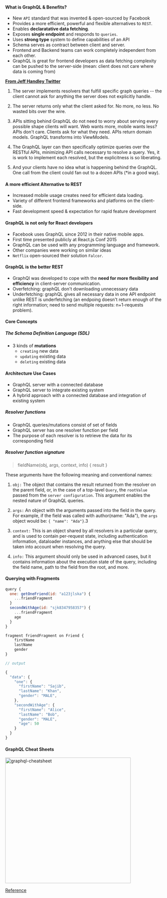 #### What is GraphQL & Benefits?

- New `API` standard that was invented & open-sourced by Facebook
- Provides a more efficient, powerful and flexible alternatives to `REST`.
- Enables **declaratative data fetching**.
- Exposes **single endpoint** and responds to `queries`.
- Uses **strong type** system to define capabilities of an API
- Schema serves as contract between client and server.
- Frontend and Backend teams can work completely independent from each other.
- GraphQL is great for frontend developers as data fetching complexity can be pushed to the server-side (mean: client does not care where data is coming from)


**[From Jeff Handley Twitter](https://twitter.com/JeffHandley/status/1035075407043690496)**

1. The server implements resolvers that fulfill specific graph queries -- the client cannot ask for anything the server does not explicitly handle.

2. The server returns only what the client asked for. No more, no less. No wasted bits over the wire.

3. APIs sitting behind GraphQL do not need to worry about serving every possible shape clients will want. Web wants more, mobile wants less? APIs don't care. Clients ask for what they need. APIs return domain models. GraphQL transforms into ViewModels.

4. The GraphQL layer can then specifically optimize queries over the RESTful APIs, minimizing API calls necessary to resolve a query. Yes, it is work to implement each resolved, but the explicitness is so liberating.

5. And your clients have no idea what is happening behind the GraphQL. One call from the client could fan out to a dozen APIs (*in a good way).


#### A more efficient Alternative to REST

- Increased mobile usage creates need for efficient data loading.
- Variety of different frontend frameworks and platforms on the client-side.
- Fast development speed & expectation for rapid feature development

#### GraphQL is **not** only for React developers

- Facebook uses GraphQL since 2012 in their native mobile apps.
- First time presented publicly at React.js Conf 2015
- GraphQL can be used with any programming language and framework.
- Other companies were working on similar ideas
- `Netflix` open-sourced their solution `Falcor`.

#### GraphQL is the better REST

- GraphQl was developed to cope with the **need for more flexibility and efficiency** in client-server communication.
- Overfetching: graphQL don't downloading unnecessary data
- Underfetching: graphQL gives all necessary data in one API endpoint unlike REST is underfetching (an endpoing doesn't return enough of the right information; need to send multiple requests: n+1-requests problem).

#### Core Concepts
##### The Schema Definition Language (SDL)
- 3 kinds of **mutations**
  - `creating` new data
  - `updating` existing data
  - `deleting` existing data

#### Architecture Use Cases
- GraphQL server with a connected database
- GraphQL server to integrate existing system
- A hybrid approach with a connected database and integration of existing system

##### Resolver functions
- GraphQL queries/mutations consist of set of fields
- GraphQL server has one resolver function per field
- The purpose of each resolver is to retrieve the data for its corresponding field

##### Resolver function signature

>fieldName(obj, args, context, info) { result }

These arguments have the following meaning and conventional names:

1. `obj:` The object that contains the result returned from the resolver on the parent field, or, in the case of a top-lavel `Query`, the `rootValue` passed from the `server configuration`. This argument enables the nested nature of GraphQL queries.

2. `args:` An object with the arguments passed into the field in the query. For example, if the field was called with author(name: "Ada"), the `args` object would be: `{ "name": "Ada"}`.3

3. `context:` This is an object shared by all resolvers in a particular query, and is used to contain per-request state, including authentication information, dataloader instances, and anything else that should be taken into account when resolving the query.


4. `info:` This argument should only be used in advanced cases, but it contains information about the execution state of the query, including the field name, path to the field from the root, and more.

#### Querying with Fragments

```js
query {
  one: getOneFriend(id: "a123jlska") {
    ...friendFragment
  }
  secondWithAge(id: "sjk8347958357") {
    ...friendFragment
    age
  }
}

fragment friendFragment on Friend {
	firstName
	lastName
	gender
}

// output

{
  "data": {
    "one": {
      "firstName": "Sajib",
      "lastName": "Khan",
      "gender": "MALE",
    },
    "secondWithAge": {
      "firstName": "Alice",
      "lastName": "Bob",
      "gender": "MALE",
      "age": 50
    }
  }
}
```

#### GraphQL Cheat Sheets

<img src="../images/graphql-cheatsheet.png" alt="graphql-cheatsheet" width="400px"/>

[Reference](https://medium.freecodecamp.org/modern-frontend-hacking-cheatsheets-df9c2566c72a)